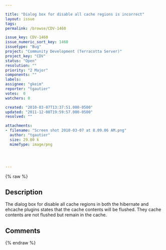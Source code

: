 ```yaml
---

title: "Dialog box for disable all cache regions is incorrect"
layout: issue
tags: 
permalink: /browse/CDV-1460

issue_key: CDV-1460
issue_numeric_sort_key: 1460
issuetype: "Bug"
project: "Community Development (Terracotta Server)"
project_key: "CDV"
status: "Open"
resolution: ""
priority: "2 Major"
components: ""
labels: 
assignee: "gkeim"
reporter: "tgautier"
votes:  0
watchers: 0

created: "2010-03-07T13:37:51.000-0500"
updated: "2011-12-08T19:59:57.000-0500"
resolved: ""

attachments:
- filename: "Screen shot 2010-03-07 at 8.09.06 AM.png"
  author: "tgautier"
  size: 29.00 k
  mimeType: image/png




---
```


{% raw %}

## Description

<div markdown="1" class="description">

The dialog box for disable all cache regions in both the hibernate and ehcache plugins states that the cache contents will be flushed.  They cache contents are not flushed but remain in the cache.

</div>

## Comments



{% endraw %}
